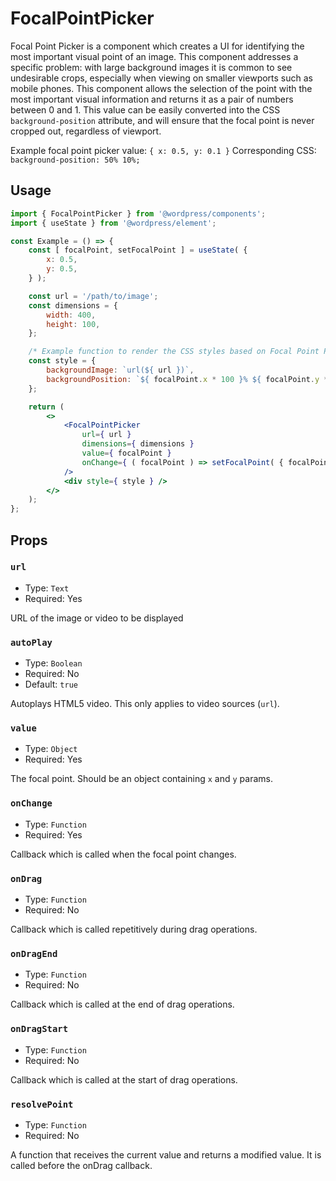 # FocalPointPicker

Focal Point Picker is a component which creates a UI for identifying the most important visual point of an image. This component addresses a specific problem: with large background images it is common to see undesirable crops, especially when viewing on smaller viewports such as mobile phones. This component allows the selection of the point with the most important visual information and returns it as a pair of numbers between 0 and 1. This value can be easily converted into the CSS `background-position` attribute, and will ensure that the focal point is never cropped out, regardless of viewport.

Example focal point picker value: `{ x: 0.5, y: 0.1 }`
Corresponding CSS: `background-position: 50% 10%;`

## Usage

```jsx
import { FocalPointPicker } from '@wordpress/components';
import { useState } from '@wordpress/element';

const Example = () => {
	const [ focalPoint, setFocalPoint ] = useState( {
		x: 0.5,
		y: 0.5,
	} );

	const url = '/path/to/image';
	const dimensions = {
		width: 400,
		height: 100,
	};

	/* Example function to render the CSS styles based on Focal Point Picker value */
	const style = {
		backgroundImage: `url(${ url })`,
		backgroundPosition: `${ focalPoint.x * 100 }% ${ focalPoint.y * 100 }%`,
	};

	return (
		<>
			<FocalPointPicker
				url={ url }
				dimensions={ dimensions }
				value={ focalPoint }
				onChange={ ( focalPoint ) => setFocalPoint( { focalPoint } ) }
			/>
			<div style={ style } />
		</>
	);
};
```

## Props

### `url`

-   Type: `Text`
-   Required: Yes

URL of the image or video to be displayed

### `autoPlay`

-   Type: `Boolean`
-   Required: No
-   Default: `true`

Autoplays HTML5 video. This only applies to video sources (`url`).

### `value`

-   Type: `Object`
-   Required: Yes

The focal point. Should be an object containing `x` and `y` params.

### `onChange`

-   Type: `Function`
-   Required: Yes

Callback which is called when the focal point changes.

### `onDrag`

-   Type: `Function`
-   Required: No

Callback which is called repetitively during drag operations.

### `onDragEnd`

-   Type: `Function`
-   Required: No

Callback which is called at the end of drag operations.

### `onDragStart`

-   Type: `Function`
-   Required: No

Callback which is called at the start of drag operations.

### `resolvePoint`

-   Type: `Function`
-   Required: No

A function that receives the current value and returns a modified value. It is called before the onDrag callback.
